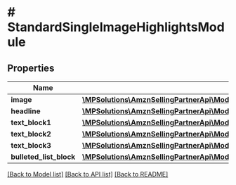 # # StandardSingleImageHighlightsModule

## Properties

Name | Type | Description | Notes
------------ | ------------- | ------------- | -------------
**image** | [**\MPSolutions\AmznSellingPartnerApi\Models\AplusContent\ImageComponent**](ImageComponent.md) |  | [optional]
**headline** | [**\MPSolutions\AmznSellingPartnerApi\Models\AplusContent\TextComponent**](TextComponent.md) |  | [optional]
**text_block1** | [**\MPSolutions\AmznSellingPartnerApi\Models\AplusContent\StandardTextBlock**](StandardTextBlock.md) |  | [optional]
**text_block2** | [**\MPSolutions\AmznSellingPartnerApi\Models\AplusContent\StandardTextBlock**](StandardTextBlock.md) |  | [optional]
**text_block3** | [**\MPSolutions\AmznSellingPartnerApi\Models\AplusContent\StandardTextBlock**](StandardTextBlock.md) |  | [optional]
**bulleted_list_block** | [**\MPSolutions\AmznSellingPartnerApi\Models\AplusContent\StandardHeaderTextListBlock**](StandardHeaderTextListBlock.md) |  | [optional]

[[Back to Model list]](../../README.md#models) [[Back to API list]](../../README.md#endpoints) [[Back to README]](../../README.md)
